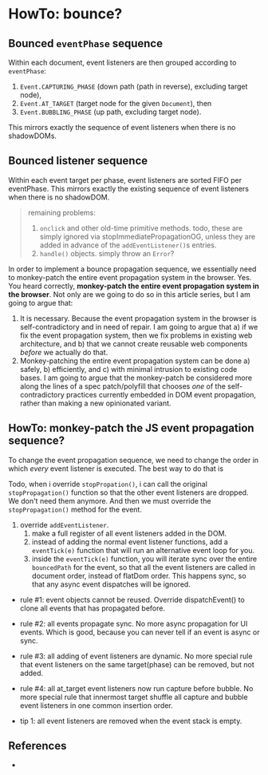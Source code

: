 # HowTo: bounce?

## Bounced `eventPhase` sequence

Within each document, event listeners are then grouped according to `eventPhase`:
1. `Event.CAPTURING_PHASE` (down path (path in reverse), excluding target node),
2. `Event.AT_TARGET` (target node for the given `Document`), then
3. `Event.BUBBLING_PHASE` (up path, excluding target node).

This mirrors exactly the sequence of event listeners when there is no shadowDOMs.

## Bounced listener sequence

Within each event target per phase, event listeners are sorted FIFO per eventPhase. This mirrors exactly the existing sequence of event listeners when there is no shadowDOM.



> remaining problems: 
> 1. `onclick` and other old-time primitive methods. todo, these are simply ignored via stopImmediatePropagationOG, unless they are added in advance of the `addEventListener()`s entries.
> 2. `handle()` objects. simply throw an `Error`?

In order to implement a bounce propagation sequence, we essentially need to monkey-patch the entire event propagation system in the browser. Yes. You heard correctly, **monkey-patch the entire event propagation system in the browser**. Not only are we going to do so in this article series, but I am going to argue that:
1. It is necessary. Because the event propagation system in the browser is self-contradictory and in need of repair. I am going to argue that a) if we fix the event propagation system, then we fix problems in existing web architecture, and b) that we cannot create reusable web components *before* we actually do that.
2. Monkey-patching the entire event propagation system can be done a) safely, b) efficiently, and c) with minimal intrusion to existing code bases. I am going to argue that the monkey-patch be considered more along the lines of a spec patch/polyfill that chooses *one* of the self-contradictory practices currently embedded in DOM event propagation, rather than making a new opinionated variant.

## HowTo: monkey-patch the JS event propagation sequence?

To change the event propagation sequence, we need to change the order in which *every* event listener is executed. The best way to do that is   

Todo, when i override `stopPropation()`, i can call the original `stopPropagation()` function so that the other event listeners are dropped. We don't need them anymore. And then we must override the `stopPropagation()` method for the event.



1. override `addEventListener`.
    1. make a full register of all event listeners added in the DOM.
	2. instead of adding the normal event listener functions, add a `eventTick(e)` function that will run an alternative event loop for you.
	3. inside the `eventTick(e)` function, you will iterate sync over the entire `bouncedPath` for the event, so that all the event listeners are called in document order, instead of flatDom order. This happens sync, so that any async event dispatches will be ignored.

* rule #1: event objects cannot be reused. Override dispatchEvent() to clone all events that has propagated before.
* rule #2: all events propagate sync. No more async propagation for UI events. Which is good, because you can never tell if an event is async or sync.
* rule #3: all adding of event listeners are dynamic. No more special rule that event listeners on the same target(phase) can be removed, but not added.
* rule #4: all at_target event listeners now run capture before bubble. No more special rule that innermost target shuffle all capture and bubble event listeners in one common insertion order.


* tip 1:   all event listeners are removed when the event stack is empty.


## References

*
